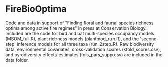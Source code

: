 # FireBioOptima
Code and data in support of "Finding floral and faunal species richness optima among active fire regimes" in press at Conservation Biology. Included are the code for bird and bat multi-species occupancy models (MSOM_full.R), plant richness models (plantmod_run.R), and the 'second-step' inference models for all three taxa (run_2step.R). Raw biodiversity data, environmental covariates, cross-validation scores (kfold_scores.csv), and pyrodiversity effects estimates (fdis_pars_supp.csv) are included in the data folder. 
